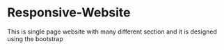 # Responsive-Website
This is single page website with many different section and it is designed using the bootstrap
